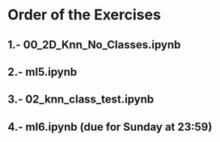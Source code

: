 # Order of the Exercises

## 1.- 00_2D_Knn_No_Classes.ipynb
## 2.- ml5.ipynb
## 3.- 02_knn_class_test.ipynb 
## 4.- ml6.ipynb  (due for Sunday at 23:59)

